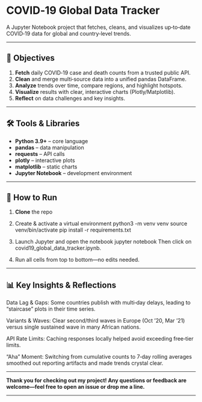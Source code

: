 # COVID‑19 Global Data Tracker

A Jupyter Notebook project that fetches, cleans, and visualizes up‑to‑date COVID‑19 data for global and country‑level trends.

---

## 🎯 Objectives

1. **Fetch** daily COVID‑19 case and death counts from a trusted public API.  
2. **Clean** and merge multi‑source data into a unified pandas DataFrame.  
3. **Analyze** trends over time, compare regions, and highlight hotspots.  
4. **Visualize** results with clear, interactive charts (Plotly/Matplotlib).  
5. **Reflect** on data challenges and key insights.

---

## 🛠 Tools & Libraries

- **Python 3.9+** – core language  
- **pandas** – data manipulation  
- **requests** – API calls  
- **plotly** – interactive plots  
- **matplotlib** – static charts  
- **Jupyter Notebook** – development environment  

---

## 🚀 How to Run

1. **Clone** the repo  
   
2. Create & activate a virtual environment
python3 -m venv venv
source venv/bin/activate
pip install -r requirements.txt

3. Launch Jupyter and open the notebook
jupyter notebook
Then click on covid19_global_data_tracker.ipynb.

4. Run all cells from top to bottom—no edits needed.

---

## 📊 Key Insights & Reflections
Data Lag & Gaps: Some countries publish with multi‑day delays, leading to “staircase” plots in their time series.

Variants & Waves: Clear second/third waves in Europe (Oct ’20, Mar ’21) versus single sustained wave in many African nations.

API Rate Limits: Caching responses locally helped avoid exceeding free‑tier limits.

“Aha” Moment: Switching from cumulative counts to 7‑day rolling averages smoothed out reporting artifacts and made trends crystal clear.

---

**Thank you for checking out my project! Any questions or feedback are welcome—feel free to open an issue or drop me a line.**

---
